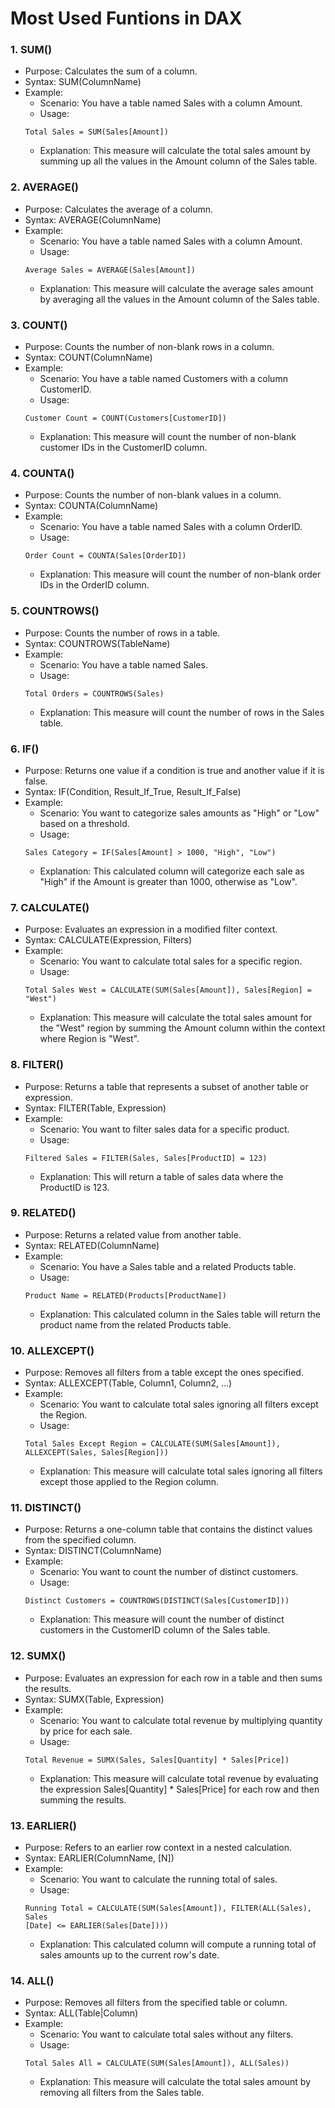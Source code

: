 # Most Used Funtions in DAX

### 1. SUM()
- Purpose: Calculates the sum of a column.
- Syntax: SUM(ColumnName)
- Example:
    - Scenario: You have a table named Sales with a column Amount.
    - Usage: 
    ```
    Total Sales = SUM(Sales[Amount])
    ```
    - Explanation: This measure will calculate the total sales amount by summing up all the values in the Amount column of the Sales table.
### 2. AVERAGE()
- Purpose: Calculates the average of a column.
- Syntax: AVERAGE(ColumnName)
- Example:
    - Scenario: You have a table named Sales with a column Amount.
    - Usage: 
    ```
    Average Sales = AVERAGE(Sales[Amount])
    ```
    - Explanation: This measure will calculate the average sales amount by averaging all the values in the Amount column of the Sales table.
### 3. COUNT()
- Purpose: Counts the number of non-blank rows in a column.
- Syntax: COUNT(ColumnName)
- Example:
    - Scenario: You have a table named Customers with a column CustomerID.
    - Usage: 
    ```
    Customer Count = COUNT(Customers[CustomerID])
    ```
    - Explanation: This measure will count the number of non-blank customer IDs in the CustomerID column.
### 4. COUNTA()
- Purpose: Counts the number of non-blank values in a column.
- Syntax: COUNTA(ColumnName)
- Example:
    - Scenario: You have a table named Sales with a column OrderID.
    - Usage: 
    ```
    Order Count = COUNTA(Sales[OrderID])
    ```
    - Explanation: This measure will count the number of non-blank order IDs in the OrderID column.
### 5. COUNTROWS()
- Purpose: Counts the number of rows in a table.
- Syntax: COUNTROWS(TableName)
- Example:
    - Scenario: You have a table named Sales.
    - Usage: 
    ```
    Total Orders = COUNTROWS(Sales)
    ```
    - Explanation: This measure will count the number of rows in the Sales table.
### 6. IF()
- Purpose: Returns one value if a condition is true and another value if it is false.
- Syntax: IF(Condition, Result_If_True, Result_If_False)
- Example:
    - Scenario: You want to categorize sales amounts as "High" or "Low" based on a threshold.
    - Usage: 
    ```
    Sales Category = IF(Sales[Amount] > 1000, "High", "Low")
    ```
    - Explanation: This calculated column will categorize each sale as "High" if the Amount is greater than 1000, otherwise as "Low".
### 7. CALCULATE()
- Purpose: Evaluates an expression in a modified filter context.
- Syntax: CALCULATE(Expression, Filters)
- Example:
    - Scenario: You want to calculate total sales for a specific region.
    - Usage: 
    ```
    Total Sales West = CALCULATE(SUM(Sales[Amount]), Sales[Region] = "West")
    ```
    - Explanation: This measure will calculate the total sales amount for the "West" region by summing the Amount column within the context where Region is "West".
### 8. FILTER()
- Purpose: Returns a table that represents a subset of another table or expression.
- Syntax: FILTER(Table, Expression)
- Example:
    - Scenario: You want to filter sales data for a specific product.
    - Usage: 
    ```
    Filtered Sales = FILTER(Sales, Sales[ProductID] = 123)
    ```
    - Explanation: This will return a table of sales data where the ProductID is 123.
### 9. RELATED()
- Purpose: Returns a related value from another table.
- Syntax: RELATED(ColumnName)
- Example:
    - Scenario: You have a Sales table and a related Products table.
    - Usage: 
    ```
    Product Name = RELATED(Products[ProductName])
    ```
    - Explanation: This calculated column in the Sales table will return the product name from the related Products table.
### 10. ALLEXCEPT()
- Purpose: Removes all filters from a table except the ones specified.
- Syntax: ALLEXCEPT(Table, Column1, Column2, ...)
- Example:
    - Scenario: You want to calculate total sales ignoring all filters except the Region.
    - Usage: 
    ```
    Total Sales Except Region = CALCULATE(SUM(Sales[Amount]), ALLEXCEPT(Sales, Sales[Region]))
    ```
    - Explanation: This measure will calculate total sales ignoring all filters except those applied to the Region column.
### 11. DISTINCT()
- Purpose: Returns a one-column table that contains the distinct values from the specified column.
- Syntax: DISTINCT(ColumnName)
- Example:
    - Scenario: You want to count the number of distinct customers.
    - Usage:
    ```
    Distinct Customers = COUNTROWS(DISTINCT(Sales[CustomerID]))
    ```
    - Explanation: This measure will count the number of distinct customers in the CustomerID column of the Sales table.
### 12. SUMX()
- Purpose: Evaluates an expression for each row in a table and then sums the results.
- Syntax: SUMX(Table, Expression)
- Example:
    - Scenario: You want to calculate total revenue by multiplying quantity by price for each sale.
    - Usage:
    ```
    Total Revenue = SUMX(Sales, Sales[Quantity] * Sales[Price])
    ```
    - Explanation: This measure will calculate total revenue by evaluating the expression Sales[Quantity] * Sales[Price] for each row and then summing the results.
### 13. EARLIER()
- Purpose: Refers to an earlier row context in a nested calculation.
- Syntax: EARLIER(ColumnName, [N])
- Example:
    - Scenario: You want to calculate the running total of sales.
    - Usage: 
    ```
    Running Total = CALCULATE(SUM(Sales[Amount]), FILTER(ALL(Sales), Sales
    [Date] <= EARLIER(Sales[Date])))
    ```
    - Explanation: This calculated column will compute a running total of sales amounts up to the current row's date.
### 14. ALL()
- Purpose: Removes all filters from the specified table or column.
- Syntax: ALL(Table|Column)
- Example:
    - Scenario: You want to calculate total sales without any filters.
    - Usage: 
    ```
    Total Sales All = CALCULATE(SUM(Sales[Amount]), ALL(Sales))
    ```
    - Explanation: This measure will calculate the total sales amount by removing all filters from the Sales table.